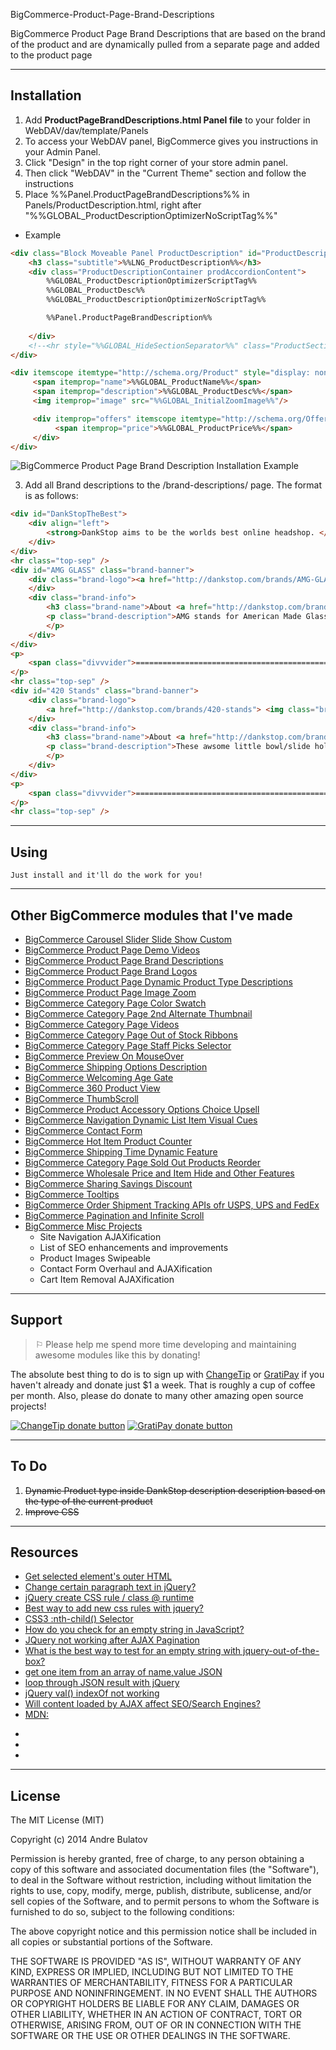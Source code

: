 BigCommerce-Product-Page-Brand-Descriptions

BigCommerce Product Page Brand Descriptions that are based on the brand of the product and are dynamically pulled from a separate page and added to the product page

------------------------------------------------------------------------------------

## Installation

1. Add **ProductPageBrandDescriptions.html Panel file** to your folder in WebDAV/dav/template/Panels  
  1. To access your WebDAV panel, BigCommerce gives you instructions in your Admin Panel.  
  2. Click "Design" in the top right corner of your store admin panel.  
  3. Then click "WebDAV" in the "Current Theme" section and follow the instructions
2. Place %%Panel.ProductPageBrandDescriptions%% in Panels/ProductDescription.html, right after "%%GLOBAL_ProductDescriptionOptimizerNoScriptTag%%"
  + Example
```HTML
<div class="Block Moveable Panel ProductDescription" id="ProductDescription">
    <h3 class="subtitle">%%LNG_ProductDescription%%</h3>
    <div class="ProductDescriptionContainer prodAccordionContent">
        %%GLOBAL_ProductDescriptionOptimizerScriptTag%%
        %%GLOBAL_ProductDesc%%
        %%GLOBAL_ProductDescriptionOptimizerNoScriptTag%%

        %%Panel.ProductPageBrandDescription%%
        
    </div>
    <!--<hr style="%%GLOBAL_HideSectionSeparator%%" class="ProductSectionSeparator" />-->
</div>

<div itemscope itemtype="http://schema.org/Product" style="display: none;"> 
     <span itemprop="name">%%GLOBAL_ProductName%%</span> 
     <span itemprop="description">%%GLOBAL_ProductDesc%%</span> 
     <img itemprop="image" src="%%GLOBAL_InitialZoomImage%%"/> 

     <div itemprop="offers" itemscope itemtype="http://schema.org/Offer"> 
          <span itemprop="price">%%GLOBAL_ProductPrice%%</span> 
     </div> 
</div>  
```

![BigCommerce Product Page Brand Description Installation Example](https://raw.githubusercontent.com/iamandrebulatov/BC-Product-Page-Brand-Descriptions/master/BC%20Product%20Page%20Brand%20Description%20Installation%20-%20Screen%20Shot%202015-02-28%20at%208.22.30%20PM.png "BigCommerce Product Page Brand Description Installation Example")



3. Add all Brand descriptions to the /brand-descriptions/ page.  The format is as follows:
```HTML
<div id="DankStopTheBest">
    <div align="left">
    	<strong>DankStop aims to be the worlds best online headshop. </strong>
    </div>
</div>
<hr class="top-sep" />
<div id="AMG GLASS" class="brand-banner">
    <div class="brand-logo"><a href="http://dankstop.com/brands/AMG-GLASS.html"> <img class="brand-image" src="http://cdn6.bigcommerce.com/s-ss4br/product_images/w/amglogo_1412039908__85126.jpg" alt="AMG Glass" height="100" /></a>
    </div>
    <div class="brand-info">
    	<h3 class="brand-name">About <a href="http://dankstop.com/brands/AMG-GLASS.html">AMG Glass</a></h3>
        <p class="brand-description">AMG stands for American Made Glass, and they stay true to the name. Their glass water pipes, concentrate rigs, and bubblers are all made out of thick borosilicate glass right here in the USA. Want an AMG product customized? Contact us by phone or email for to order an AMG piece in a style or color you don't see here. <a href="http://dankstop.com/brands/AMG-GLASS.html">Learn more about AMG Glass...</a>
        </p>
    </div>
</div>
<p>
	<span class="divvvider">===============================================================</span>
</p>
<hr class="top-sep" />
<div id="420 Stands" class="brand-banner">
    <div class="brand-logo">
    	<a href="http://dankstop.com/brands/420-stands"> <img class="brand-image" src="http://cdn6.bigcommerce.com/s-ss4br/product_images/h/420standslogo_1412039891__12902.png" alt="420 Stands" height="100" /></a>
    </div>
    <div class="brand-info">
	    <h3 class="brand-name">About <a href="http://dankstop.com/brands/420-stands">420 Stands</a></h3>
        <p class="brand-description">These awsome little bowl/slide holders will prevent that awful feeling of dropping a freshly packed slide on the ground. We've all been there, and the guys at 420Stands decided to do something about it. Made in a basement in California using a 3d Printer, these guys put their blood sweat and tears into individually printing each stand. Rest your dabber on the stand between hits to keep it from getting lint anall kinds of junk stuck to it. All 420 Stands are handmade and are uniquely different with naturally occurring bubbles and imperfections. While we think this makes them even more awesome, beauty is in the eye of the beholder. If you receive a stand you are not 100% happy with for whatever reason just contact us and we will take care of it. Return your stand within thirty (30) days and we will gladly exchange it for another color, size, or model. <a href="http://dankstop.com/brands/420-stands">Learn more about 420 Stands...</a>
        </p>
    </div>
</div>
<p>
	<span class="divvvider">===============================================================</span>
</p>
<hr class="top-sep" />
```


------------------------------------------------------------------------------------

## Using


    Just install and it'll do the work for you!

------------------------------------------------------------------------------------

## Other BigCommerce modules that I've made

* [BigCommerce Carousel Slider Slide Show Custom](https://github.com/iamandrebulatov/BC-Carousel-Slider-Slide-Show-Custom)
* [BigCommerce Product Page Demo Videos](https://github.com/iamandrebulatov/BigCommerce-Product-Page-Demo-Videos)
* [BigCommerce Product Page Brand Descriptions](https://github.com/iamandrebulatov/BigCommerce-Product-Page-Brand-Descriptions)
* [BigCommerce Product Page Brand Logos](https://github.com/iamandrebulatov/BigCommerce-Product-Page-Brand-Logos)
* [BigCommerce Product Page Dynamic Product Type Descriptions](https://github.com/iamandrebulatov/BC-Product-Page-Dynamic-Product-Type-Descriptions)
* [BigCommerce Product Page Image Zoom](https://github.com/iamandrebulatov/BC-Product-Page-Image-Zoom)
* [BigCommerce Category Page Color Swatch](https://github.com/iamandrebulatov/BigCommerce-Color-Swatch-On-Category)
* [BigCommerce Category Page 2nd Alternate Thumbnail](https://github.com/iamandrebulatov/BigCommerce-Category-Pages-2nd-Alternate-Thumbnail)
* [BigCommerce Category Page Videos](https://github.com/iamandrebulatov/BigCommerce-Category-Page-Demo-Videos)
* [BigCommerce Category Page Out of Stock Ribbons](https://github.com/iamandrebulatov/BigCommerce-Out-of-Stock-Category-Items)
* [BigCommerce Category Page Staff Picks Selector](https://github.com/iamandrebulatov/BC-Staff-Picks-Selector)
* [BigCommerce Preview On MouseOver](https://github.com/iamandrebulatov/BC-Preview-On-MouseOver)
* [BigCommerce Shipping Options Description](https://github.com/iamandrebulatov/BC-Shipping-Options-Descriptions)
* [BigCommerce Welcoming Age Gate](https://github.com/iamandrebulatov/BC-Welcoming-Age-Gate)
* [BigCommerce 360 Product View](https://github.com/iamandrebulatov/BC-360-Product-View)
* [BigCommerce ThumbScroll](https://github.com/iamandrebulatov/BC-ThumbScroll)
* [BigCommerce Product Accessory Options Choice Upsell](https://github.com/iamandrebulatov/BC-Product-Accessory-Options-Choice-Upsell)
* [BigCommerce Navigation Dynamic List Item Visual Cues](https://github.com/iamandrebulatov/BC-Nav-Dynamic-List-Item-Visual-Cues)
* [BigCommerce Contact Form](https://github.com/iamandrebulatov/BC-Contact-Form)
* [BigCommerce Hot Item Product Counter](https://github.com/iamandrebulatov/BC-Hot-Item-Product-Counter)
* [BigCommerce Shipping Time Dynamic Feature](https://github.com/iamandrebulatov/BC-Product-Shipping-Time-Dynamic)
* [BigCommerce Category Page Sold Out Products Reorder](https://github.com/iamandrebulatov/BC-Category-Push-Sold-Out-Products-to-Bottom)
* [BigCommerce Wholesale Price and Item Hide and Other Features](https://github.com/iamandrebulatov/BC-Wholesale-Price-and-Item-Hide)
* [BigCommerce Sharing Savings Discount](https://github.com/iamandrebulatov/BC-Sharing-Savings-Discount)
* [BigCommerce Tooltips](https://github.com/iamandrebulatov/BC-Tooltips)
* [BigCommerce Order Shipment Tracking APIs ofr USPS, UPS and FedEx](https://github.com/iamandrebulatov/BC-Order-Shipping-Tracking)
* [BigCommerce Pagination and Infinite Scroll](https://github.com/iamandrebulatov/BC-Category-Pagination)
* [BigCommerce Misc Projects](https://github.com/iamandrebulatov/BigCommerce-Projects) 
  * Site Navigation AJAXification
  * List of SEO enhancements and improvements
  * Product Images Swipeable
  * Contact Form Overhaul and AJAXification
  * Cart Item Removal AJAXification


------------------------------------------------------------------------------------


## Support

> ⚐ Please help me spend more time developing and maintaining awesome modules like this by donating!

The absolute best thing to do is to sign up with [ChangeTip](//changetip.com) or [GratiPay](//gratipay.com) if you haven't already and donate just $1 a week. That is roughly a cup of coffee per month. Also, please do donate to many other amazing open source projects!

[![ChangeTip donate button](http://andrebulatov.com/wp-content/uploads/tipme_button.png)](//www.changetip.com/tipme/andre.bulatov/ "Donate once-off to this project using ChangeTip")
[![GratiPay donate button](http://andrebulatov.com/wp-content/uploads/gratipay-button.png)](//www.gratipay.com/andrebulatov/ "Donate once-off to this project using GratiPay")


------------------------------------------------------------------------------------


To Do
-----
1. ~~Dynamic Product type inside DankStop description description based on the type of the current product~~  
2. ~~Improve CSS~~   


------------------------------------------------------------------------------------


## Resources

- [Get selected element's outer HTML](http://stackoverflow.com/questions/2419749/get-selected-elements-outer-html)  
- [Change certain paragraph text in jQuery?](http://stackoverflow.com/questions/10256795/change-certain-paragraph-text-in-jquery)  
- [jQuery create CSS rule / class @ runtime](http://stackoverflow.com/questions/1212500/jquery-create-css-rule-class-runtime/2076345#2076345)  
- [Best way to add new css rules with jquery?](http://stackoverflow.com/questions/14136042/best-way-to-add-new-css-rules-with-jquery)  
- [CSS3 :nth-child() Selector](http://www.w3schools.com/cssref/sel_nth-child.asp)  
- [How do you check for an empty string in JavaScript?](http://stackoverflow.com/questions/154059/how-do-you-check-for-an-empty-string-in-javascript)  
- [JQuery not working after AJAX Pagination](http://stackoverflow.com/questions/4831408/jquery-not-working-after-ajax-pagination?rq=1)  
- [What is the best way to test for an empty string with jquery-out-of-the-box?](http://stackoverflow.com/questions/1812245/what-is-the-best-way-to-test-for-an-empty-string-with-jquery-out-of-the-box)  
- [get one item from an array of name,value JSON](http://stackoverflow.com/questions/7075485/get-one-item-from-an-array-of-name-value-json)
- [loop through JSON result with jQuery](http://stackoverflow.com/questions/2041497/loop-through-json-result-with-jquery)
- [jQuery val() indexOf not working](http://stackoverflow.com/questions/7615719/jquery-val-indexof-not-working)
- [Will content loaded by AJAX affect SEO/Search Engines?](http://stackoverflow.com/questions/3084003/will-content-loaded-by-ajax-affect-seo-search-engines)
- [MDN: <dl>](https://developer.mozilla.org/en-US/docs/Web/HTML/Element/dl)
- []()
- []()
- []()

------------------------------------------------------------------------------------


## License

The MIT License (MIT)

Copyright (c) 2014 Andre Bulatov

Permission is hereby granted, free of charge, to any person obtaining a copy
of this software and associated documentation files (the "Software"), to deal
in the Software without restriction, including without limitation the rights
to use, copy, modify, merge, publish, distribute, sublicense, and/or sell
copies of the Software, and to permit persons to whom the Software is
furnished to do so, subject to the following conditions:

The above copyright notice and this permission notice shall be included in
all copies or substantial portions of the Software.

THE SOFTWARE IS PROVIDED "AS IS", WITHOUT WARRANTY OF ANY KIND, EXPRESS OR
IMPLIED, INCLUDING BUT NOT LIMITED TO THE WARRANTIES OF MERCHANTABILITY,
FITNESS FOR A PARTICULAR PURPOSE AND NONINFRINGEMENT. IN NO EVENT SHALL THE
AUTHORS OR COPYRIGHT HOLDERS BE LIABLE FOR ANY CLAIM, DAMAGES OR OTHER
LIABILITY, WHETHER IN AN ACTION OF CONTRACT, TORT OR OTHERWISE, ARISING FROM,
OUT OF OR IN CONNECTION WITH THE SOFTWARE OR THE USE OR OTHER DEALINGS IN
THE SOFTWARE.
